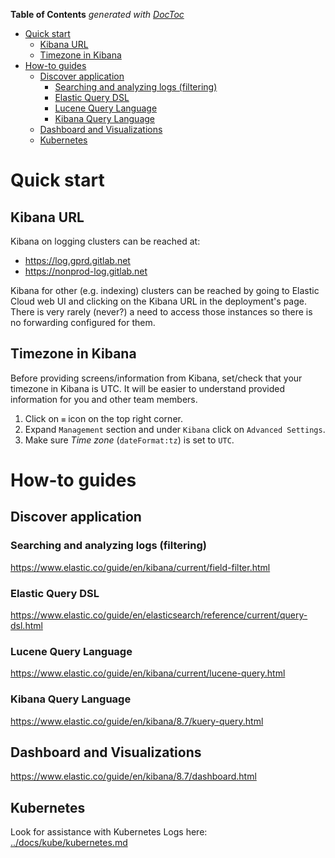 <!-- START doctoc generated TOC please keep comment here to allow auto update -->
<!-- DON'T EDIT THIS SECTION, INSTEAD RE-RUN doctoc TO UPDATE -->
**Table of Contents**  *generated with [DocToc](https://github.com/thlorenz/doctoc)*

- [Quick start](#quick-start)
  - [Kibana URL](#kibana-url)
  - [Timezone in Kibana](#timezone-in-kibana)
- [How-to guides](#how-to-guides)
  - [Discover application](#discover-application)
    - [Searching and analyzing logs (filtering)](#searching-and-analyzing-logs-filtering)
    - [Elastic Query DSL](#elastic-query-dsl)
    - [Lucene Query Language](#lucene-query-language)
    - [Kibana Query Language](#kibana-query-language)
  - [Dashboard and Visualizations](#dashboard-and-visualizations)
  - [Kubernetes](#kubernetes)

<!-- END doctoc generated TOC please keep comment here to allow auto update -->

# Quick start

## Kibana URL

Kibana on logging clusters can be reached at:

- <https://log.gprd.gitlab.net>
- <https://nonprod-log.gitlab.net>

Kibana for other (e.g. indexing) clusters can be reached by going to Elastic Cloud web UI and clicking on the Kibana URL in the deployment's page. There is very rarely (never?) a need to access those instances so there is no forwarding configured for them.

## Timezone in Kibana

Before providing screens/information from Kibana, set/check that your timezone in Kibana is UTC. It will be easier to understand provided information for you and other team members.

  1. Click on `≡` icon on the top right corner.
  1. Expand `Management` section and under `Kibana` click on `Advanced Settings`.
  1. Make sure *Time zone* (`dateFormat:tz`) is set to `UTC`.

# How-to guides

## Discover application

### Searching and analyzing logs (filtering)

<https://www.elastic.co/guide/en/kibana/current/field-filter.html>

### Elastic Query DSL

<https://www.elastic.co/guide/en/elasticsearch/reference/current/query-dsl.html>

### Lucene Query Language

<https://www.elastic.co/guide/en/kibana/current/lucene-query.html>

### Kibana Query Language

<https://www.elastic.co/guide/en/kibana/8.7/kuery-query.html>

## Dashboard and Visualizations

<https://www.elastic.co/guide/en/kibana/8.7/dashboard.html>

## Kubernetes

Look for assistance with Kubernetes Logs here:
[../docs/kube/kubernetes.md](../../docs/kube/kubernetes.md)
